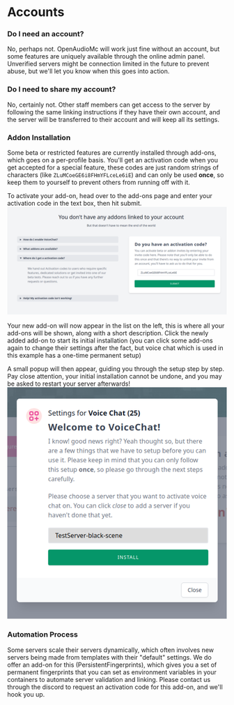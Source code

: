 [//]: # (TITLE:Craftmend Accounts)
[//]: # (DESCRIPTION:What are Craftmend Accounts)
[//]: # (TAGS:accounts,craftmend,email,addons,install)

# **Accounts**
### Do I need an account?
No, perhaps not. OpenAudioMc will work just fine without an account, but some features are uniquely available through the online admin panel.
Unverified servers might be connection limited in the future to prevent abuse, but we'll let you know when this goes into action.

### Do I need to share my account?
No, certainly not. Other staff members can get access to the server by following the same linking instructions if they have their own account, and the server will be transferred to their account and will keep all its settings.

### Addon Installation
Some beta or restricted features are currently installed through add-ons, which goes on a per-profile basis.
You'll get an activation code when you get accepted for a special feature, these codes are just random strings of characters (like `ZLuMCoeGE6i8FHmYFLceLe6iE`) and can only be used **once**, so keep them to yourself to prevent others from running off with it.

To activate your add-on, head over to the add-ons page and enter your activation code in the text box, then hit submit.
![addon home page](assets/addon-home-screen.png)

Your new add-on will now appear in the list on the left, this is where all your add-ons will be shown, along with a short description.
Click the newly added add-on to start its initial installation (you can click some add-ons again to change their settings after the fact, but voice chat which is used in this example has a one-time permanent setup)


A small popup will then appear, guiding you through the setup step by step. Pay close attention, your initial installation cannot be undone, and you may be asked to restart your server afterwards!
<br />
![addon installer](assets/addon-installer.png)


### Automation Process
Some servers scale their servers dynamically, which often involves new servers being made from templates with their "default" settings.
We do offer an add-on for this (PersistentFingerprints), which gives you a set of permanent fingerprints that you can set as environment variables in your containers to automate server validation and linking. Please contact us through the discord to request an activation code for this add-on, and we'll hook you up.